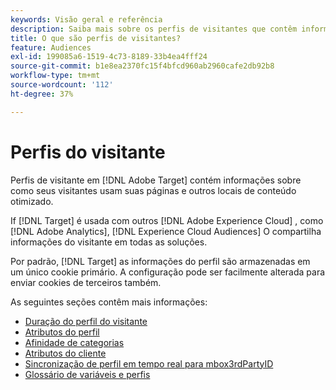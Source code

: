 ```yaml
---
keywords: Visão geral e referência
description: Saiba mais sobre os perfis de visitantes que contêm informações sobre como seus visitantes usam suas páginas e outros locais de conteúdo otimizado.
title: O que são perfis de visitantes?
feature: Audiences
exl-id: 199085a6-1519-4c73-8189-33b4ea4fff24
source-git-commit: b1e8ea2370fc15f4bfcd960ab2960cafe2db92b8
workflow-type: tm+mt
source-wordcount: '112'
ht-degree: 37%

---
```


# Perfis do visitante

Perfis de visitante em [!DNL Adobe Target] contém informações sobre como seus visitantes usam suas páginas e outros locais de conteúdo otimizado.

If [!DNL Target] é usada com outros [!DNL Adobe Experience Cloud] , como [!DNL Adobe Analytics], [!DNL Experience Cloud Audiences] O compartilha informações do visitante em todas as soluções.

Por padrão, [!DNL Target] as informações do perfil são armazenadas em um único cookie primário. A configuração pode ser facilmente alterada para enviar cookies de terceiros também.

As seguintes seções contêm mais informações:

- [Duração do perfil do visitante](visitor-profile-lifetime.md)
- [Atributos do perfil](profile-parameters.md)
- [Afinidade de categorias](category-affinity.md)
- [Atributos do cliente](https://developer.adobe.com/target/before-implement/methods-to-get-data-into-target/customer-attributes/)
- [Sincronização de perfil em tempo real para mbox3rdPartyID](3rd-party-id.md)
- [Glossário de variáveis e perfis](variables-profiles-parameters-methods.md)
